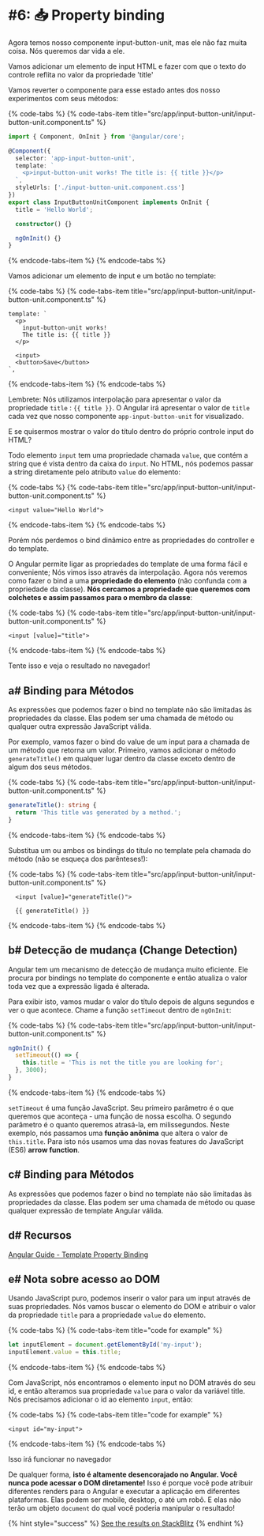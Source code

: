 # \#6: 📥 Property binding

Agora temos nosso componente input-button-unit, mas ele não faz muita coisa. Nós queremos dar vida a ele.

Vamos adicionar um elemento de input HTML e fazer com que o texto do controle reflita no valor da propriedade 'title'

Vamos reverter o componente para esse estado antes dos nosso experimentos com seus métodos:

{% code-tabs %}
{% code-tabs-item title="src/app/input-button-unit/input-button-unit.component.ts" %}

```typescript
import { Component, OnInit } from '@angular/core';

@Component({
  selector: 'app-input-button-unit',
  template: `
    <p>input-button-unit works! The title is: {{ title }}</p>
  `,
  styleUrls: ['./input-button-unit.component.css']
})
export class InputButtonUnitComponent implements OnInit {
  title = 'Hello World';

  constructor() {}

  ngOnInit() {}
}
```

{% endcode-tabs-item %}
{% endcode-tabs %}

Vamos adicionar um elemento de input e um botão no template:

{% code-tabs %}
{% code-tabs-item title="src/app/input-button-unit/input-button-unit.component.ts" %}

```markup
template: `
  <p>
    input-button-unit works!
    The title is: {{ title }}
  </p>

  <input>
  <button>Save</button>
`,
```

{% endcode-tabs-item %}
{% endcode-tabs %}

Lembrete: Nós utilizamos interpolação para apresentar o valor da propriedade `title` : `{{ title }}`. O Angular irá apresentar o valor de `title` cada vez que nosso componente `app-input-button-unit` for visualizado.

E se quisermos mostrar o valor do título dentro do próprio controle input do HTML?

Todo elemento `input` tem uma propriedade chamada `value`, que contém a string que é vista dentro da caixa do `input`. No HTML, nós podemos passar a string diretamente pelo atributo `value` do elemento:

{% code-tabs %}
{% code-tabs-item title="src/app/input-button-unit/input-button-unit.component.ts" %}

```markup
<input value="Hello World">
```

{% endcode-tabs-item %}
{% endcode-tabs %}

Porém nós perdemos o bind dinâmico entre as propriedades do controller e do template.

O Angular permite ligar as propriedades do template de uma forma fácil e conveniente; Nós vimos isso através da interpolação. Agora nós veremos como fazer o bind a uma **propriedade do elemento** \(não confunda com a propriedade da classe\). **Nós cercamos a propriedade que queremos com colchetes e assim passamos para o membro da classe**:

{% code-tabs %}
{% code-tabs-item title="src/app/input-button-unit/input-button-unit.component.ts" %}

```markup
<input [value]="title">
```

{% endcode-tabs-item %}
{% endcode-tabs %}

Tente isso e veja o resultado no navegador!

## a\# Binding para Métodos

As expressões que podemos fazer o bind no template não são limitadas às propriedades da classe. Elas podem ser uma chamada de método ou qualquer outra expressão JavaScript válida.

Por exemplo, vamos fazer o bind do value de um input para a chamada de um método que retorna um valor.
Primeiro, vamos adicionar o método `generateTitle()` em qualquer lugar dentro da classe exceto dentro de algum dos seus métodos.

{% code-tabs %}
{% code-tabs-item title="src/app/input-button-unit/input-button-unit.component.ts" %}

```typescript
generateTitle(): string {
  return 'This title was generated by a method.';
}
```

{% endcode-tabs-item %}
{% endcode-tabs %}

Substitua um ou ambos os bindings do título no template pela chamada do método \(não se esqueça dos parênteses!\):

{% code-tabs %}
{% code-tabs-item title="src/app/input-button-unit/input-button-unit.component.ts" %}

```markup
  <input [value]="generateTitle()">

  {{ generateTitle() }}
```

{% endcode-tabs-item %}
{% endcode-tabs %}

## b\# Detecção de mudança \(Change Detection\)

Angular tem um mecanismo de detecção de mudança muito eficiente. Ele procura por bindings no template do componente e então atualiza o valor toda vez que a expressão ligada é alterada.

Para exibir isto, vamos mudar o valor do título depois de alguns segundos e ver o que acontece. Chame a função `setTimeout` dentro de `ngOnInit`:

{% code-tabs %}
{% code-tabs-item title="src/app/input-button-unit/input-button-unit.component.ts" %}

```typescript
ngOnInit() {
  setTimeout(() => {
    this.title = 'This is not the title you are looking for';
  }, 3000);
}
```

{% endcode-tabs-item %}
{% endcode-tabs %}

`setTimeout` é uma função JavaScript. Seu primeiro parâmetro é o que queremos que aconteça - uma função de nossa escolha. O segundo parâmetro é o quanto queremos atrasá-la, em milissegundos. Neste exemplo, nós passamos uma **função anônima** que altera o valor de `this.title`. Para isto nós usamos uma das novas features do JavaScript (ES6) **arrow function**.

## c\# Binding para Métodos

As expressões que podemos fazer o bind no template não são limitadas às propriedades da classe. Elas podem ser uma chamada de método ou quase qualquer expressão de template Angular válida.

## d\# Recursos

[Angular Guide - Template Property Binding](https://angular.io/guide/template-syntax#property-binding--property-)

## e\# Nota sobre acesso ao DOM

Usando JavaScript puro, podemos inserir o valor para um input através de suas propriedades. Nós vamos buscar o elemento do DOM e atribuir o valor da propriedade `title` para a propriedade `value` do elemento.

{% code-tabs %}
{% code-tabs-item title="code for example" %}

```typescript
let inputElement = document.getElementById('my-input');
inputElement.value = this.title;
```

{% endcode-tabs-item %}
{% endcode-tabs %}

Com JavaScript, nós encontramos o elemento input no DOM através do seu id, e então alteramos sua propriedade `value` para o valor da variável title. Nós precisamos adicionar o id ao elemento `input`, então:

{% code-tabs %}
{% code-tabs-item title="code for example" %}

```markup
<input id="my-input">
```

{% endcode-tabs-item %}
{% endcode-tabs %}

Isso irá funcionar no navegador

De qualquer forma, **isto é altamente desencorajado no Angular. Você nunca pode acessar o DOM diretamente!**
Isso é porque você pode atribuir diferentes renders para o Angular e executar a aplicação em diferentes plataformas. Elas podem ser mobile, desktop, o até um robô. E elas não terão um objeto `document` do qual você poderia manipular o resultado!

{% hint style="success" %}
[See the results on StackBlitz](https://stackblitz.com/github/ng-girls/todo-list-tutorial/tree/master/examples/06-property-binding)
{% endhint %}
